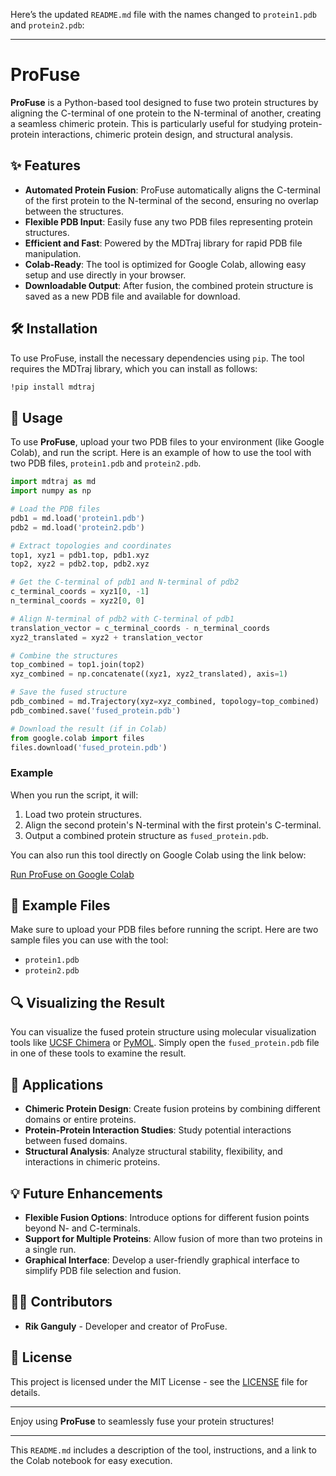 Here’s the updated `README.md` file with the names changed to `protein1.pdb` and `protein2.pdb`:

---

# ProFuse

**ProFuse** is a Python-based tool designed to fuse two protein structures by aligning the C-terminal of one protein to the N-terminal of another, creating a seamless chimeric protein. This is particularly useful for studying protein-protein interactions, chimeric protein design, and structural analysis.

## ✨ Features
- **Automated Protein Fusion**: ProFuse automatically aligns the C-terminal of the first protein to the N-terminal of the second, ensuring no overlap between the structures.
- **Flexible PDB Input**: Easily fuse any two PDB files representing protein structures.
- **Efficient and Fast**: Powered by the MDTraj library for rapid PDB file manipulation.
- **Colab-Ready**: The tool is optimized for Google Colab, allowing easy setup and use directly in your browser.
- **Downloadable Output**: After fusion, the combined protein structure is saved as a new PDB file and available for download.

## 🛠️ Installation

To use ProFuse, install the necessary dependencies using `pip`. The tool requires the MDTraj library, which you can install as follows:

```bash
!pip install mdtraj
```

## 🚀 Usage

To use **ProFuse**, upload your two PDB files to your environment (like Google Colab), and run the script. Here is an example of how to use the tool with two PDB files, `protein1.pdb` and `protein2.pdb`.

```python
import mdtraj as md
import numpy as np

# Load the PDB files
pdb1 = md.load('protein1.pdb')
pdb2 = md.load('protein2.pdb')

# Extract topologies and coordinates
top1, xyz1 = pdb1.top, pdb1.xyz
top2, xyz2 = pdb2.top, pdb2.xyz

# Get the C-terminal of pdb1 and N-terminal of pdb2
c_terminal_coords = xyz1[0, -1]
n_terminal_coords = xyz2[0, 0]

# Align N-terminal of pdb2 with C-terminal of pdb1
translation_vector = c_terminal_coords - n_terminal_coords
xyz2_translated = xyz2 + translation_vector

# Combine the structures
top_combined = top1.join(top2)
xyz_combined = np.concatenate((xyz1, xyz2_translated), axis=1)

# Save the fused structure
pdb_combined = md.Trajectory(xyz=xyz_combined, topology=top_combined)
pdb_combined.save('fused_protein.pdb')

# Download the result (if in Colab)
from google.colab import files
files.download('fused_protein.pdb')
```

### Example

When you run the script, it will:
1. Load two protein structures.
2. Align the second protein's N-terminal with the first protein's C-terminal.
3. Output a combined protein structure as `fused_protein.pdb`.

You can also run this tool directly on Google Colab using the link below:

[Run ProFuse on Google Colab](https://colab.research.google.com/drive/1VzHwXVOI-LYTKet1aHHRm36cmP6ifqTK#scrollTo=tkKhliFAPY_q)

## 📂 Example Files

Make sure to upload your PDB files before running the script. Here are two sample files you can use with the tool:

- `protein1.pdb`
- `protein2.pdb`

## 🔍 Visualizing the Result

You can visualize the fused protein structure using molecular visualization tools like [UCSF Chimera](https://www.cgl.ucsf.edu/chimera/) or [PyMOL](https://pymol.org/2/). Simply open the `fused_protein.pdb` file in one of these tools to examine the result.

## 🧬 Applications

- **Chimeric Protein Design**: Create fusion proteins by combining different domains or entire proteins.
- **Protein-Protein Interaction Studies**: Study potential interactions between fused domains.
- **Structural Analysis**: Analyze structural stability, flexibility, and interactions in chimeric proteins.

## 💡 Future Enhancements
- **Flexible Fusion Options**: Introduce options for different fusion points beyond N- and C-terminals.
- **Support for Multiple Proteins**: Allow fusion of more than two proteins in a single run.
- **Graphical Interface**: Develop a user-friendly graphical interface to simplify PDB file selection and fusion.

## 👨‍🔬 Contributors

- **Rik Ganguly** - Developer and creator of ProFuse.

## 📄 License

This project is licensed under the MIT License - see the [LICENSE](LICENSE) file for details.

---

Enjoy using **ProFuse** to seamlessly fuse your protein structures!

---

This `README.md` includes a description of the tool, instructions, and a link to the Colab notebook for easy execution.
